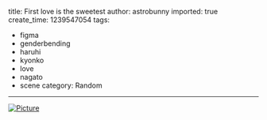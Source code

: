 title: First love is the sweetest
author: astrobunny
imported: true
create_time: 1239547054
tags:
- figma
- genderbending
- haruhi
- kyonko
- love
- nagato
- scene
category: Random
---
 [![](wp-uploads/2009/04/wpid-100-5620-500x375.jpg "Picture")](/images/wp-uploads/2009/04/wpid-100-5620.jpg)